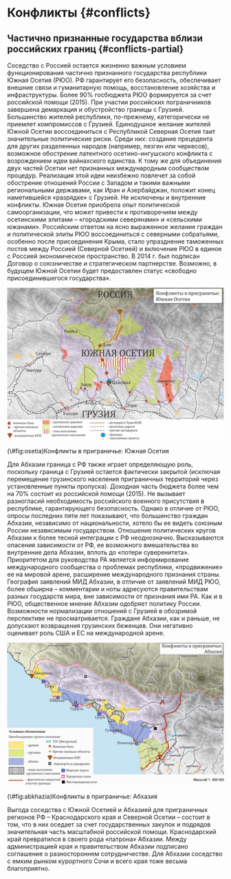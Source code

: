 # Конфликты {#conflicts}



## Частично признанные государства вблизи российских границ {#conflicts-partial}

Соседство с Россией остается жизненно важным условием функционирования частично признанного государства республики Южная Осетия (РЮО). РФ гарантирует его безопасность, обеспечивает внешние связи и гуманитарную помощь, восстановление хозяйства и инфраструктуры. Более 90% госбюджета РЮО формируется за счет российской помощи (2015). При участии российских пограничников завершена демаркация и обустройство границы с Грузией. Большинство жителей республики, по-прежнему, категорически не приемлет компромиссов с Грузией. Единодушное желание жителей Южной Осетии воссоединиться с Республикой Северная Осетия таит значительные политические риски. Среди них: создание прецедента для других разделенных народов (например, лезгин или черкесов), возможное обострение латентного осетино-ингушского конфликта с возрождением идеи вайнахского единства. К тому же для объединения двух частей Осетии нет признанных международным сообществом процедур.  Реализация этой идеи неизбежно повлечет за собой обострение отношений России с Западом и такими важными региональными державами, как Иран и Азербайджан, положит конец наметившейся «разрядке» с Грузией. Не исключены и внутренние конфликты. Южная Осетия приобрела опыт политической самоорганизации, что может привести к противоречиям между осетинскими элитами – «городскими северянами» и «сельскими южанами». Российским ответом на ясно выраженное желание граждан и политической элиты РЮО воссоединиться с северными собратьями, особенно после присоединения Крыма, стало упразднение таможенных постов между Россией (Северной Осетией) и включение РЮО в единое с Россией экономическое пространство. В 2014 г. был подписан Договор о союзничестве и стратегическом партнерстве. Возможно, в будущем Южной Осетии будет предоставлен статус «свободно присоединившегося государства».

<div class="figure">
<img src="img/07_Osetia.png" alt="Конфликты в приграничье: Южная Осетия" width="716" />
<p class="caption">(\#fig:osetia)Конфликты в приграничье: Южная Осетия</p>
</div>

Для Абхазии граница с РФ также играет определяющую роль, поскольку граница с Грузией остается фактически закрытой (исключая перемещение грузинского населения приграничных территорий через установленные пункты пропуска). Доходная часть бюджета более чем на 70% состоит из российской помощи (2015). Не вызывает разногласий необходимость российского военного присутствия в республике, гарантирующего безопасность. Однако в отличие от РЮО, опросы последних пяти лет показывают, что большинство граждан Абхазии, независимо от национальности, хотело бы ее видеть союзным России независимым государством. Отношение политических кругов Абхазии к более тесной интеграции с РФ неоднозначно. Высказываются опасения зависимости от РФ, ее возможного вмешательства во внутренние дела Абхазии, вплоть до «потери суверенитета». Приоритетом для руководства РА является информирование международного сообщества о проблемах республики, «продвижение» ее на мировой арене, расширение международного признания страны. География заявлений МИД Абхазии, в отличие от заявлений МИД РЮО, более обширна – комментарии и ноты адресуются правительствам разных государств мира, вне зависимости от признания ими РА. Как и в РЮО, общественное мнение Абхазии одобряет политику России. Возможности нормализации отношений с Грузией в обозримой перспективе не просматривается. Граждане Абхазии, как и раньше, не допускают возвращения грузинских беженцев. Они негативно оценивает роль США и ЕС на международной арене.

<div class="figure">
<img src="img/07_Abkhazia.png" alt="Конфликты в приграничье: Абхазия" width="721" />
<p class="caption">(\#fig:abkhazia)Конфликты в приграничье: Абхазия</p>
</div>

Выгода соседства с Южной Осетией и Абхазией для приграничных регионов РФ – Краснодарского края и Северной Осетии – состоит в том, что в них оседает за счет государственных закупок и подрядов значительная часть масштабной российской помощи. Краснодарский край превратился в своего рода «патрона» Абхазии. Между администрацией края и правительством Абхазии подписано соглашение о разностороннем сотрудничестве. Для Абхазии соседство с емким рынком курортного Сочи и всего края тоже весьма благоприятно.
